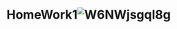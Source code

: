 # HomeWork1![W6NWjsgql8g](https://user-images.githubusercontent.com/125667290/219850327-b67f6800-88fe-4ac5-af68-6ab16fc93783.jpg)
